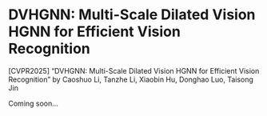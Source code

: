# DVHGNN: Multi-Scale Dilated Vision HGNN for Efficient Vision Recognition
[CVPR2025] “DVHGNN: Multi-Scale Dilated Vision HGNN for Efficient Vision Recognition” by Caoshuo Li, Tanzhe Li, Xiaobin Hu, Donghao Luo, Taisong Jin

Coming soon...
